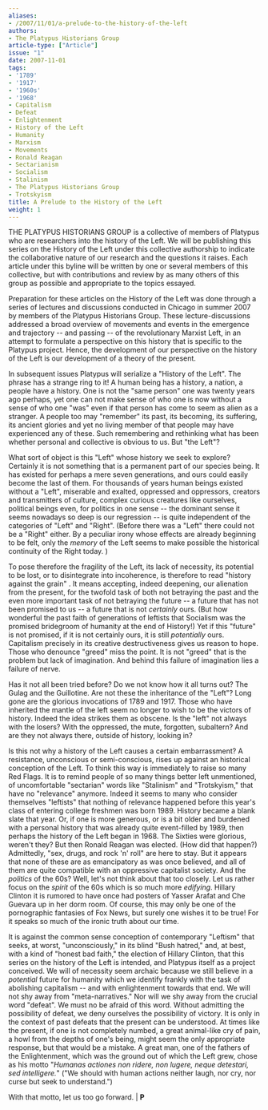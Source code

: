 ```yaml
---
aliases:
- /2007/11/01/a-prelude-to-the-history-of-the-left
authors:
- The Platypus Historians Group
article-type: ["Article"]
issue: "1"
date: 2007-11-01
tags:
- '1789'
- '1917'
- '1960s'
- '1968'
- Capitalism
- Defeat
- Enlightenment
- History of the Left
- Humanity
- Marxism
- Movements
- Ronald Reagan
- Sectarianism
- Socialism
- Stalinism
- The Platypus Historians Group
- Trotskyism
title: A Prelude to the History of the Left
weight: 1
---
```


THE PLATYPUS HISTORIANS GROUP is a collective of members of Platypus who are researchers into the history of the Left. We will be publishing this series on the History of the Left under this collective authorship to indicate the collaborative nature of our research and the questions it raises. Each article under this byline will be written by one or several members of this collective, but with contributions and review by as many others of this group as possible and appropriate to the topics essayed.

Preparation for these articles on the History of the Left was done through a series of lectures and discussions conducted in Chicago in summer 2007 by members of the Platypus Historians Group. These lecture-discussions addressed a broad overview of movements and events in the emergence and trajectory -- and passing -- of the revolutionary Marxist Left, in an attempt to formulate a perspective on this history that is specific to the Platypus project. Hence, the development of our perspective on the history of the Left is our development of a theory of the present.

In subsequent issues Platypus will serialize a "History of the Left". The phrase has a strange ring to it! A human being has a history, a nation, a people have a history. One is not the "same person" one was twenty years ago perhaps, yet one can not make sense of who one is now without a sense of who one "was" even if that person has come to seem as alien as a stranger. A people too may "remember" its past, its becoming, its suffering, its ancient glories and yet no living member of that people may have experienced any of these. Such remembering and rethinking what has been whether personal and collective is obvious to us. But "the Left"?

What sort of object is this "Left" whose history we seek to explore? Certainly it is not something that is a permanent part of our species being. It has existed for perhaps a mere seven generations, and ours could easily become the last of them. For thousands of years human beings existed without a "Left", miserable and exalted, oppressed and oppressors, creators and transmitters of culture, complex curious creatures like ourselves, political beings even, for politics in one sense -- the dominant sense it seems nowadays so deep is our regression -- is quite independent of the categories of "Left" and "Right". (Before there was a "Left" there could not be a "Right" either. By a peculiar irony whose effects are already beginning to be felt, only the *memory* of the Left seems to make possible the historical continuity of the Right today. )

To pose therefore the fragility of the Left, its lack of necessity, its potential to be lost, or to disintegrate into incoherence, is therefore to read "history against the grain" . It means accepting, indeed deepening, our alienation from the present, for the twofold task of both not betraying the past and the even more important task of not betraying the future -- a future that has not been promised to us -- a future that is not *certainly* ours. (But how wonderful the past faith of generations of leftists that Socialism was the promised bridegroom of humanity at the end of History!) Yet if this "future" is not promised, if it is not certainly ours, it is still *potentially* ours. Capitalism precisely in its creative destructiveness gives us reason to hope. Those who denounce "greed" miss the point. It is not "greed" that is the problem but lack of imagination. And behind this failure of imagination lies a failure of nerve.

Has it not all been tried before? Do we not know how it all turns out? The Gulag and the Guillotine. Are not these the inheritance of the "Left"? Long gone are the glorious invocations of 1789 and 1917. Those who have inherited the mantle of the left seem no longer to wish to be the victors of history. Indeed the idea strikes them as obscene. Is the "left" not always with the losers? With the oppressed, the mute, forgotten, subaltern? And are they not always there, outside of history, looking in?

Is this not why a history of the Left causes a certain embarrassment? A resistance, unconscious or semi-conscious, rises up against an historical conception of the Left. To think this way is immediately to raise so many Red Flags. It is to remind people of so many things better left unmentioned, of uncomfortable "sectarian" words like "Stalinism" and "Trotskyism," that have no "relevance" anymore. Indeed it seems to many who consider themselves "leftists" that nothing of relevance happened before this year's class of entering college freshmen was born 1989. History became a blank slate that year. Or, if one is more generous, or is a bit older and burdened with a personal history that was already quite event-filled by 1989, then perhaps the history of the Left began in 1968. The Sixties were glorious, weren't they? But then Ronald Reagan was elected. (How did that happen?) Admittedly, "sex, drugs, and rock 'n' roll" are here to stay. But it appears that none of these are as emancipatory as was once believed, and all of them are quite compatible with an oppressive capitalist society. And the *politics* of the 60s? Well, let's not think about that too closely. Let us rather focus on the *spirit* of the 60s which is so much more *edifying*. Hillary Clinton it is rumored to have once had posters of Yasser Arafat and Che Guevara up in her dorm room. Of course, this may only be one of the pornographic fantasies of Fox News, but surely one wishes it to be true! For it speaks so much of the ironic truth about our time.

It is against the common sense conception of contemporary "Leftism" that seeks, at worst, "unconsciously," in its blind "Bush hatred," and, at best, with a kind of "honest bad faith," the election of Hillary Clinton, that this series on the history of the Left is intended, and Platypus itself as a project conceived. We will of necessity seem archaic because we still believe in a *potential* future for humanity which we identify frankly with the task of abolishing capitalism -- and with enlightenment towards that end. We will not shy away from "meta-narratives." Nor will we shy away from the crucial word "defeat". We must no be afraid of this word. Without admitting the possibility of defeat, we deny ourselves the possibility of victory. It is only in the context of past defeats that the present can be understood. At times like the present, if one is not completely numbed, a great animal-like cry of pain, a howl from the depths of one's being, might seem the only appropriate response, but that would be a mistake. A great man, one of the fathers of the Enlightenment, which was the ground out of which the Left grew, chose as his motto "*Humanas actiones non ridere, non lugere, neque detestari, sed intelligere.*" ("We should with human actions neither laugh, nor cry, nor curse but seek to understand.")

With that motto, let us too go forward. | **P**
